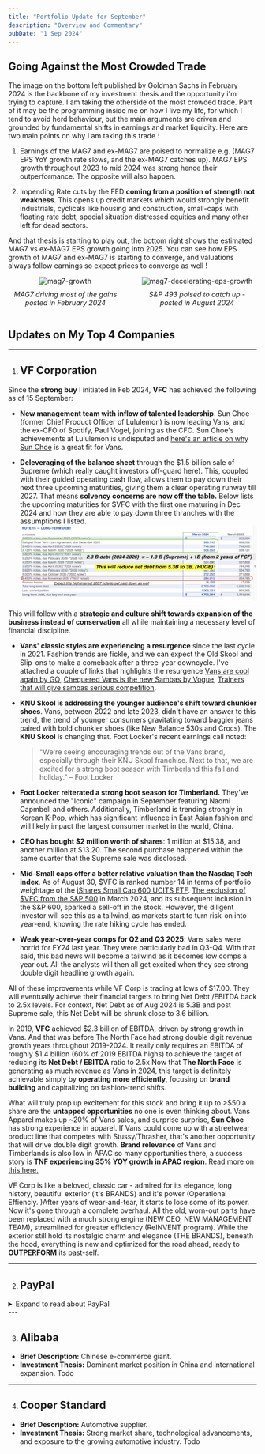 ```yaml
---
title: "Portfolio Update for September"
description: "Overview and Commentary"
pubDate: "1 Sep 2024"
---
```


## Going Against the Most Crowded Trade
The image on the bottom left published by Goldman Sachs in February 2024 is the backbone of my investment thesis and the opportunity i'm trying to capture. I am taking the otherside of the most crowded trade. Part of it may be the programming inside me on how I live my life, for which I tend to avoid herd behaviour, but the main arguments are driven and grounded by fundamental shifts in earnings and market liquidity. Here are two main points on why I am taking this trade : 

1. Earnings of the MAG7 and ex-MAG7 are poised to normalize e.g. (MAG7 EPS YoY growth rate slows, and the ex-MAG7 catches up). MAG7 EPS growth throughout 2023 to mid 2024 was strong hence their outperformance. The opposite will also happen.

2. Impending Rate cuts by the FED **coming from a position of strength not weakness**. This opens up credit markets which would strongly benefit industrials, cyclicals like housing and construction, small-caps with floating rate debt, special situation distressed equities and many other left for dead sectors.

And that thesis is starting to play out, the bottom right shows the estimated MAG7 vs ex-MAG7 EPS growth going into 2025. You can see how EPS growth of MAG7 and ex-MAG7 is starting to converge, and valuations always follow earnings so expect prices to converge as well !
  
<div style="display: flex; justify-content: space-between; align-items: flex-start;">
  <div style="width: 46%; text-align: center;">
    <img src="/portfolio_aug_2024/ex-mag7.png" alt="mag7-growth" style="height: 500px;">
    <p style="margin-top: 10px; font-style: italic;">MAG7 driving most of the gains posted in February 2024</p>
  </div>
  <div style="width: 48%; text-align: center;">
    <img src="/portfolio_aug_2024/mag7-decelerating-eps-growth.png" alt="mag7-decelerating-eps-growth" style="height: 500px">
    <p style="margin-top: 10px; font-style: italic;">S&P 493 poised to catch up - posted in August 2024</p>
  </div>
</div>


<!-- 
As a user of LLMs like ChatGPT myself, the productivity boosts of LLMs are minimal e.g. creating a starting template (for a dispute letter, a HTML template, how to use this EXCEL function etc.).  And the occasional hallucination and spurious answers you get back from it makes the need for the user to spend as much time to fact-check, and debug.Couple that with fierce competition between the big-tech and tech-unicorns, they really wouldn't be generating the ROI necessary. 

This is analogous to how Meta in 2022 had to slow down spending on RealityLabs, their VR deparment focused on creating revolutionary headsets, which were at the time premature to be widely adopted in the next 3 years. The same will happen for all these GPU spend until the next technological brekathrough. Besides, the loneliness epidemic that followed from the Covid pandemic means us humans crave deeper human-to-human interactions, we crave a real-community. Many people are experiencing digital fatigue/burnout, and applications that assist on setting up such a real-community(Strava Run Clubs, Eventbrite) instead of replacing it (Virtual Reality) will truly benefit. -->

## Updates on My Top 4 Companies
---
1. ## VF Corporation

Since the **strong buy** I initiated in Feb 2024, **VFC** has achieved the following as of 15 September:

- **New management team with inflow of talented leadership**. Sun Choe (former Chief Product Officer of Lululemon) is now leading Vans, and the ex-CFO of Spotify, Paul Vogel, joining as the CFO. Sun Choe's achievements at Lululemon is undisputed and [here's an article on why Sun Choe](https://shop-eat-surf.com/2024/05/what-new-vans-president-sun-choe-can-bring-to-vans/) is a great fit for Vans.
  
- **Deleveraging of the balance sheet** through the $1.5 billion sale of Supreme (which really caught investors off-guard here). This, coupled with their guided operating cash flow, allows them to pay down their next three upcoming maturities, giving them a clear operating runway till 2027. That means **solvency concerns are now off the table.** Below lists the upcoming maturities for $VFC with the first one maturing in Dec 2024 and how they are able to pay down three thranches with the assumptions I listed.
![VF Corp Net Debt Reduction](../../../public/portfolio_aug_2024/vfc-reduced-debt.png)

This will follow with a **strategic and culture shift towards expansion of the business instead of conservation** all while maintaining a necessary level of financial discipline.


- **Vans' classic styles are experiencing a resurgence** since the last cycle in 2021. Fashion trends are fickle, and we can expect the Old Skool and Slip-ons to make a comeback after a three-year downcycle. I've attached a couple of links that highlights the resurgence [Vans are cool again by GQ](https://www.gq.com/story/vans-are-cool-again), [Chequered Vans is the new Sambas by Vogue](https://www.vogue.co.uk/article/gigi-hadid-adidas-sambas-chequerboard-vans-trend),  [Trainers that will give sambas serious competition](https://metro.co.uk/2024/08/22/nostalgic-trainers-give-adidas-sambas-serious-competition-21302021/).

- **KNU Skool is addressing the younger audience's shift toward chunkier shoes**. Vans, between 2022 and late 2023, didn't have an answer to this trend, the trend of younger consumers gravitating toward baggier jeans paired with bold chunkier shoes (like New Balance 530s and Crocs). The **KNU Skool** is changing that. Foot Locker's recent earnings call noted:  
  > "We're seeing encouraging trends out of the Vans brand, especially through their KNU Skool franchise. Next to that, we are excited for a strong boot season with Timberland this fall and holiday." – Foot Locker


- **Foot Locker reiterated a strong boot season for Timberland.** They've announced the "Iconic" campaign in September featuring Naomi Capmbell and others. Additionally, Timberland is trending strongly in Korean K-Pop, which has significant influence in East Asian fashion and will likely impact the largest consumer market in the world, China.

- **CEO has bought $2 million worth of shares**: 1 million at $15.38, and another million at $13.20. The second purchase happened within the same quarter that the Supreme sale was disclosed.

- **Mid-Small caps offer a better relative valuation than the Nasdaq Tech index**. As of August 30, $VFC is ranked number 14 in terms of portfolio weightage of the [iShares Small Cap 600 UCITS ETF]((https://www.ishares.com/uk/individual/en/products/251920/ishares-sp-smallcap-600-ucits-etf)). [The exclusion of $VFC from the S&P 500](https://finance.yahoo.com/news/p-500-add-3m-ge-223831526.html) in March 2024, and its subsequent inclusion in the S&P 600, sparked a sell-off in the stock. However, the diligent investor will see this as a tailwind, as markets start to turn risk-on into year-end, knowing the rate hiking cycle has ended.

- **Weak year-over-year comps for Q2 and Q3 2025**: Vans sales were horrid for FY24 last year. They were particularly bad in Q3-Q4. With that said, this bad news will become a tailwind as it becomes low comps a year out. All the analysts will then all get excited when they see strong double digit headline growth again.

All of these improvements while VF Corp is trading at lows of $17.00. They will eventually achieve their financial targets to bring Net Debt /EBITDA back to 2.5x levels. For context, Net Debt as of Aug 2024 is 5.3B and post Supreme sale, this Net Debt will be shrunk close to 3.6 billion.

In 2019, **VFC** achieved $2.3 billion of EBITDA, driven by strong growth in Vans. And that was before The North Face had strong double digit revenue growth years throughout 2019-2024. It really only requires an EBITDA of roughly $1.4 billion (60% of 2019 EBITDA highs) to achieve the target of reducing its **Net Debt / EBITDA** ratio to 2.5x Now that **The North Face** is generating as much revenue as Vans in 2024, this target is definitely achievable simply by **operating more efficiently**, focusing on **brand building** and capitalizing on fashion-trend shifts.

What will truly prop up excitement for this stock and bring it up to >$50 a share are the **untapped opportunities** no one is even thinking about. Vans Apparel makes up ~20% of Vans sales, and surprise surprise, **Sun Choe** has strong experience in apparel. If Vans could come up with a streetwear product line that competes with Stussy/Thrasher, that's another opportunity that will drive double digit growth. **Brand relevance** of Vans and Timberlands is also low in APAC so many opportunities there, a success story is **TNF experiencing 35% YOY growth in APAC region**. [Read more on this here.](https://www.chinadaily.com.cn/a/202405/28/WS66553489a31082fc043c97bb.html)

VF Corp is like a beloved, classic car - admired for its elegance, long history, beautiful exterior (it's BRANDS) and it's power (Operational Effienciy. )After years of wear-and-tear, it starts to lose some of its power. Now it's gone through a complete overhaul. All the old, worn-out parts have been replaced with a much strong engine (NEW CEO, NEW MANAGEMENT TEAM), streamlined for greater efficiency (ReINVENT program). While the exterior still hold its nostalgic charm and elegance (THE BRANDS), beneath the hood, everything is new and optimized for the road ahead, ready to **OUTPERFORM** its past-self.

---

2. ##  PayPal 
<details class="my-4 p- rounded-lg">
  <summary class="cursor-pointer text-lg font-semibold text-blue-600">Expand to read about PayPal</summary>
  <div class="mt-2">
    **Investment Thesis:** Increasing adoption of digital payments.
    
    <!-- Add more content as needed -->
  </div>
</details>
---

3. ## Alibaba  
- **Brief Description:** Chinese e-commerce giant.  
- **Investment Thesis:** Dominant market position in China and international expansion. Todo

---

4. ## Cooper Standard 
- **Brief Description:** Automotive supplier.  
- **Investment Thesis:** Strong market share, technological advancements, and exposure to the growing automotive industry. Todo
